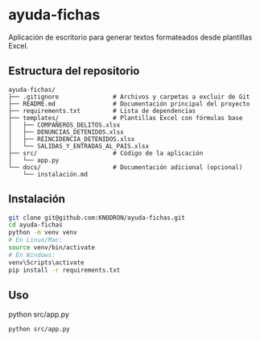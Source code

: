 # ayuda-fichas

Aplicación de escritorio para generar textos formateados desde plantillas Excel.

## Estructura del repositorio

```plaintext
ayuda-fichas/
├── .gitignore               # Archivos y carpetas a excluir de Git
├── README.md                # Documentación principal del proyecto
├── requirements.txt         # Lista de dependencias
├── templates/               # Plantillas Excel con fórmulas base
│   ├── COMPAÑEROS_DELITOS.xlsx
│   ├── DENUNCIAS_DETENIDOS.xlsx
│   ├── REINCIDENCIA_DETENIDOS.xlsx
│   └── SALIDAS_Y_ENTRADAS_AL_PAIS.xlsx
├── src/                     # Código de la aplicación
│   └── app.py
└── docs/                    # Documentación adicional (opcional)
    └── instalación.md
```
## Instalación

```bash
git clone git@github.com:KNODRON/ayuda-fichas.git
cd ayuda-fichas
python -m venv venv
# En Linux/Mac:
source venv/bin/activate
# En Windows:
venv\Scripts\activate
pip install -r requirements.txt
```
## Uso

python src/app.py

```bash
python src/app.py
``` 

